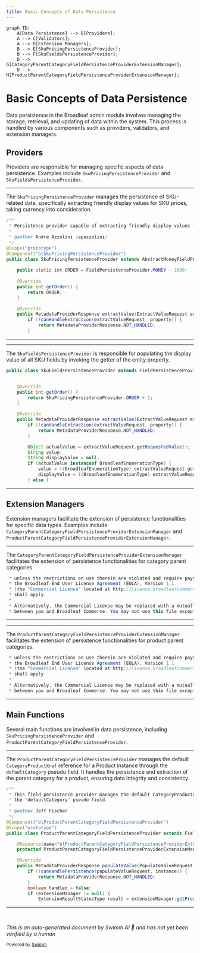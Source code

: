 ```yaml
---
title: Basic Concepts of Data Persistence
---
```

```mermaid
graph TD;
    A[Data Persistence] --> B[Providers];
    A --> C[Validators];
    A --> D[Extension Managers];
    B --> E[SkuPricingPersistenceProvider];
    B --> F[SkuFieldsPersistenceProvider];
    D --> G[CategoryParentCategoryFieldPersistenceProviderExtensionManager];
    D --> H[ProductParentCategoryFieldPersistenceProviderExtensionManager];
```

# Basic Concepts of Data Persistence

Data persistence in the Broadleaf admin module involves managing the storage, retrieval, and updating of data within the system. This process is handled by various components such as providers, validators, and extension managers.

## Providers

Providers are responsible for managing specific aspects of data persistence. Examples include <SwmToken path="admin/broadleaf-admin-module/src/main/java/org/broadleafcommerce/admin/server/service/persistence/module/provider/SkuPricingPersistenceProvider.java" pos="50:4:4" line-data="public class SkuPricingPersistenceProvider extends AbstractMoneyFieldPersistenceProvider {">`SkuPricingPersistenceProvider`</SwmToken> and <SwmToken path="admin/broadleaf-admin-module/src/main/java/org/broadleafcommerce/admin/server/service/persistence/module/provider/SkuFieldsPersistenceProvider.java" pos="43:4:4" line-data="public class SkuFieldsPersistenceProvider extends FieldPersistenceProviderAdapter {">`SkuFieldsPersistenceProvider`</SwmToken>.

<SwmSnippet path="/admin/broadleaf-admin-module/src/main/java/org/broadleafcommerce/admin/server/service/persistence/module/provider/SkuPricingPersistenceProvider.java" line="43">

---

The <SwmToken path="admin/broadleaf-admin-module/src/main/java/org/broadleafcommerce/admin/server/service/persistence/module/provider/SkuPricingPersistenceProvider.java" pos="50:4:4" line-data="public class SkuPricingPersistenceProvider extends AbstractMoneyFieldPersistenceProvider {">`SkuPricingPersistenceProvider`</SwmToken> manages the persistence of SKU-related data, specifically extracting friendly display values for SKU prices, taking currency into consideration.

```java
/**
 * Persistence provider capable of extracting friendly display values for Sku prices, taking currency into consideration.
 * 
 * @author Andre Azzolini (apazzolini)
 */
@Scope("prototype")
@Component("blSkuPricingPersistenceProvider")
public class SkuPricingPersistenceProvider extends AbstractMoneyFieldPersistenceProvider {
    
    public static int ORDER = FieldPersistenceProvider.MONEY - 1000;
    
    @Override
    public int getOrder() {
        return ORDER;
    }

    @Override
    public MetadataProviderResponse extractValue(ExtractValueRequest extractValueRequest, Property property) throws PersistenceException {
        if (!canHandleExtraction(extractValueRequest, property)) {
            return MetadataProviderResponse.NOT_HANDLED;
        }
```

---

</SwmSnippet>

<SwmSnippet path="/admin/broadleaf-admin-module/src/main/java/org/broadleafcommerce/admin/server/service/persistence/module/provider/SkuFieldsPersistenceProvider.java" line="43">

---

The <SwmToken path="admin/broadleaf-admin-module/src/main/java/org/broadleafcommerce/admin/server/service/persistence/module/provider/SkuFieldsPersistenceProvider.java" pos="43:4:4" line-data="public class SkuFieldsPersistenceProvider extends FieldPersistenceProviderAdapter {">`SkuFieldsPersistenceProvider`</SwmToken> is responsible for populating the display value of all SKU fields by invoking the getter of the entity property.

```java
public class SkuFieldsPersistenceProvider extends FieldPersistenceProviderAdapter {


    @Override
    public int getOrder() {
        return SkuPricingPersistenceProvider.ORDER + 1;
    }

    @Override
    public MetadataProviderResponse extractValue(ExtractValueRequest extractValueRequest, Property property) {
        if (!canHandleExtraction(extractValueRequest, property)) {
            return MetadataProviderResponse.NOT_HANDLED;
        }

        Object actualValue = extractValueRequest.getRequestedValue();
        String value;
        String displayValue = null;
        if (actualValue instanceof BroadleafEnumerationType) {
            value = ((BroadleafEnumerationType) extractValueRequest.getRequestedValue()).getType();
            displayValue = ((BroadleafEnumerationType) extractValueRequest.getRequestedValue()).getFriendlyType();
        } else {
```

---

</SwmSnippet>

## Extension Managers

Extension managers facilitate the extension of persistence functionalities for specific data types. Examples include <SwmToken path="admin/broadleaf-admin-module/src/main/java/org/broadleafcommerce/admin/server/service/persistence/module/provider/extension/CategoryParentCategoryFieldPersistenceProviderExtensionManager.java" pos="30:4:4" line-data="public class CategoryParentCategoryFieldPersistenceProviderExtensionManager extends ExtensionManager&lt;CategoryParentCategoryFieldPersistenceProviderExtensionHandler&gt; {">`CategoryParentCategoryFieldPersistenceProviderExtensionManager`</SwmToken> and <SwmToken path="admin/broadleaf-admin-module/src/main/java/org/broadleafcommerce/admin/server/service/persistence/module/provider/ProductParentCategoryFieldPersistenceProvider.java" pos="56:3:3" line-data="    protected ProductParentCategoryFieldPersistenceProviderExtensionManager extensionManager;">`ProductParentCategoryFieldPersistenceProviderExtensionManager`</SwmToken>.

<SwmSnippet path="/admin/broadleaf-admin-module/src/main/java/org/broadleafcommerce/admin/server/service/persistence/module/provider/extension/CategoryParentCategoryFieldPersistenceProviderExtensionManager.java" line="9">

---

The <SwmToken path="admin/broadleaf-admin-module/src/main/java/org/broadleafcommerce/admin/server/service/persistence/module/provider/extension/CategoryParentCategoryFieldPersistenceProviderExtensionManager.java" pos="30:4:4" line-data="public class CategoryParentCategoryFieldPersistenceProviderExtensionManager extends ExtensionManager&lt;CategoryParentCategoryFieldPersistenceProviderExtensionHandler&gt; {">`CategoryParentCategoryFieldPersistenceProviderExtensionManager`</SwmToken> facilitates the extension of persistence functionalities for category parent categories.

```java
 * unless the restrictions on use therein are violated and require payment to Broadleaf in which case
 * the Broadleaf End User License Agreement (EULA), Version 1.1
 * (the "Commercial License" located at http://license.broadleafcommerce.org/commercial_license-1.1.txt)
 * shall apply.
 * 
 * Alternatively, the Commercial License may be replaced with a mutually agreed upon license (the "Custom License")
 * between you and Broadleaf Commerce. You may not use this file except in compliance with the applicable license.
```

---

</SwmSnippet>

<SwmSnippet path="/admin/broadleaf-admin-module/src/main/java/org/broadleafcommerce/admin/server/service/persistence/module/provider/extension/ProductParentCategoryFieldPersistenceProviderExtensionManager.java" line="9">

---

The <SwmToken path="admin/broadleaf-admin-module/src/main/java/org/broadleafcommerce/admin/server/service/persistence/module/provider/ProductParentCategoryFieldPersistenceProvider.java" pos="56:3:3" line-data="    protected ProductParentCategoryFieldPersistenceProviderExtensionManager extensionManager;">`ProductParentCategoryFieldPersistenceProviderExtensionManager`</SwmToken> facilitates the extension of persistence functionalities for product parent categories.

```java
 * unless the restrictions on use therein are violated and require payment to Broadleaf in which case
 * the Broadleaf End User License Agreement (EULA), Version 1.1
 * (the "Commercial License" located at http://license.broadleafcommerce.org/commercial_license-1.1.txt)
 * shall apply.
 * 
 * Alternatively, the Commercial License may be replaced with a mutually agreed upon license (the "Custom License")
 * between you and Broadleaf Commerce. You may not use this file except in compliance with the applicable license.
```

---

</SwmSnippet>

## Main Functions

Several main functions are involved in data persistence, including <SwmToken path="admin/broadleaf-admin-module/src/main/java/org/broadleafcommerce/admin/server/service/persistence/module/provider/SkuPricingPersistenceProvider.java" pos="50:4:4" line-data="public class SkuPricingPersistenceProvider extends AbstractMoneyFieldPersistenceProvider {">`SkuPricingPersistenceProvider`</SwmToken> and <SwmToken path="admin/broadleaf-admin-module/src/main/java/org/broadleafcommerce/admin/server/service/persistence/module/provider/ProductParentCategoryFieldPersistenceProvider.java" pos="53:4:4" line-data="public class ProductParentCategoryFieldPersistenceProvider extends FieldPersistenceProviderAdapter {">`ProductParentCategoryFieldPersistenceProvider`</SwmToken>.

<SwmSnippet path="/admin/broadleaf-admin-module/src/main/java/org/broadleafcommerce/admin/server/service/persistence/module/provider/ProductParentCategoryFieldPersistenceProvider.java" line="45">

---

The <SwmToken path="admin/broadleaf-admin-module/src/main/java/org/broadleafcommerce/admin/server/service/persistence/module/provider/ProductParentCategoryFieldPersistenceProvider.java" pos="53:4:4" line-data="public class ProductParentCategoryFieldPersistenceProvider extends FieldPersistenceProviderAdapter {">`ProductParentCategoryFieldPersistenceProvider`</SwmToken> manages the default <SwmToken path="admin/broadleaf-admin-module/src/main/java/org/broadleafcommerce/admin/server/service/persistence/module/provider/ProductParentCategoryFieldPersistenceProvider.java" pos="46:17:17" line-data=" * This field persistence provider manages the default CategoryProductXref reference for a Product instance through">`CategoryProductXref`</SwmToken> reference for a Product instance through the <SwmToken path="admin/broadleaf-admin-module/src/main/java/org/broadleafcommerce/admin/server/service/persistence/module/provider/ProductParentCategoryFieldPersistenceProvider.java" pos="47:6:6" line-data=" * the &quot;defaultCategory&quot; pseudo field.">`defaultCategory`</SwmToken> pseudo field. It handles the persistence and extraction of the parent category for a product, ensuring data integrity and consistency.

```java
/**
 * This field persistence provider manages the default CategoryProductXref reference for a Product instance through
 * the "defaultCategory" pseudo field.
 *
 * @author Jeff Fischer
 */
@Component("blProductParentCategoryFieldPersistenceProvider")
@Scope("prototype")
public class ProductParentCategoryFieldPersistenceProvider extends FieldPersistenceProviderAdapter {

    @Resource(name="blProductParentCategoryFieldPersistenceProviderExtensionManager")
    protected ProductParentCategoryFieldPersistenceProviderExtensionManager extensionManager;

    @Override
    public MetadataProviderResponse populateValue(PopulateValueRequest populateValueRequest, Serializable instance) {
        if (!canHandlePersistence(populateValueRequest, instance)) {
            return MetadataProviderResponse.NOT_HANDLED;
        }
        boolean handled = false;
        if (extensionManager != null) {
            ExtensionResultStatusType result = extensionManager.getProxy().manageParentCategory(populateValueRequest.getProperty(), (Product) instance);
```

---

</SwmSnippet>

&nbsp;

*This is an auto-generated document by Swimm AI 🌊 and has not yet been verified by a human*

<SwmMeta version="3.0.0" repo-id="Z2l0aHViJTNBJTNBQnJvYWRsZWFmQ29tbWVyY2UtZGVtby1uZXclM0ElM0FTd2ltbS1EZW1v" repo-name="BroadleafCommerce-demo-new" doc-type="overview"><sup>Powered by [Swimm](/)</sup></SwmMeta>
